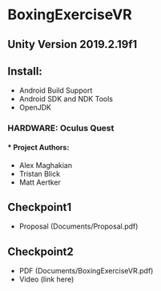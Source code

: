 # BoxingExerciseVR
## **Unity Version 2019.2.19f1**
## Install: 
   * Android Build Support
   * Android SDK and NDK Tools
   * OpenJDK
   
### HARDWARE: Oculus Quest
#### * Project Authors:
  * Alex Maghakian
  * Tristan Blick
  * Matt Aertker

## Checkpoint1
* Proposal (Documents/Proposal.pdf)

## Checkpoint2
* PDF (Documents/BoxingExerciseVR.pdf)
* Video (link here)
